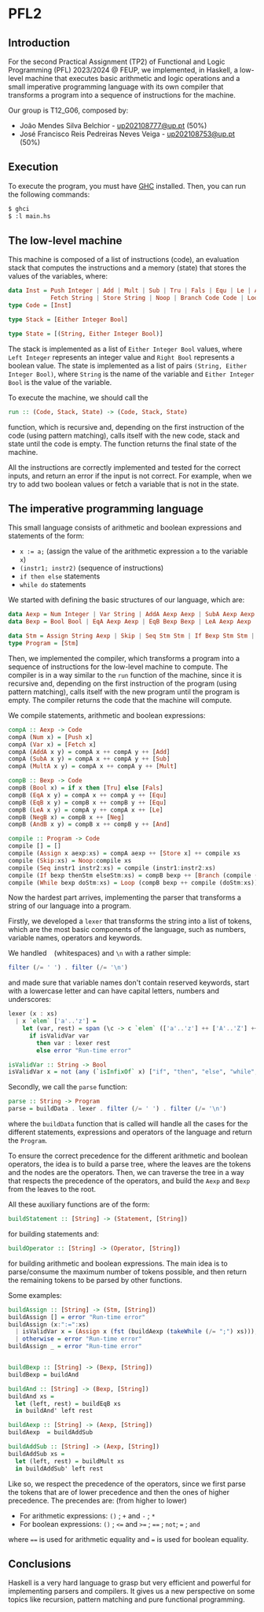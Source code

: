 # PFL2

## Introduction

For the second Practical Assignment (TP2) of Functional and Logic Programming (PFL) 2023/2024 @ FEUP, we implemented, in Haskell, a low-level machine that executes basic arithmetic and logic operations and a small imperative programming language with its own compiler that transforms a program into a sequence of instructions for the machine.

Our group is T12_G06, composed by:

- João Mendes Silva Belchior - up202108777@up.pt (50%)
- José Francisco Reis Pedreiras Neves Veiga - up202108753@up.pt (50%)

## Execution

To execute the program, you must have [GHC](https://www.haskell.org/downloads/) installed. Then, you can run the following commands:

```bash
$ ghci
$ :l main.hs
```

## The low-level machine

This machine is composed of a list of instructions (code), an evaluation stack that computes the instructions and a memory (state) that stores the values of the variables, where:

```haskell
data Inst = Push Integer | Add | Mult | Sub | Tru | Fals | Equ | Le | And | Neg | 
            Fetch String | Store String | Noop | Branch Code Code | Loop Code Code deriving Show
type Code = [Inst]

type Stack = [Either Integer Bool]

type State = [(String, Either Integer Bool)]
```

The stack is implemented as a list of `Either Integer Bool` values, where `Left Integer` represents an integer value and `Right Bool` represents a boolean value. The state is implemented as a list of pairs `(String, Either Integer Bool)`, where `String` is the name of the variable and `Either Integer Bool` is the value of the variable.

To execute the machine, we should call the
 ```haskell
run :: (Code, Stack, State) -> (Code, Stack, State)
 ``` 
 
function, which is recursive and, depending on the first instruction of the code (using pattern matching), calls itself with the new code, stack and state until the code is empty. The function returns the final state of the machine.

All the instructions are correctly implemented and tested for the correct inputs, and return an error if the input is not correct. For example, when we try to add two boolean values or fetch a variable that is not in the state.

## The imperative programming language

This small language consists of arithmetic and boolean expressions and statements of the form:
- `x := a;` (assign the value of the arithmetic expression `a` to the variable `x`)
- `(instr1; instr2)` (sequence of instructions)
- `if then else` statements
- `while do` statements

We started with defining the basic structures of our language, which are:
```haskell
data Aexp = Num Integer | Var String | AddA Aexp Aexp | SubA Aexp Aexp | MultA Aexp Aexp deriving Show
data Bexp = Bool Bool | EqA Aexp Aexp | EqB Bexp Bexp | LeA Aexp Aexp | NegB Bexp | AndB Bexp Bexp deriving Show

data Stm = Assign String Aexp | Skip | Seq Stm Stm | If Bexp Stm Stm | While Bexp Stm deriving Show
type Program = [Stm]
```

Then, we implemented the compiler, which transforms a program into a sequence of instructions for the low-level machine to compute. The compiler is in a way similar to the `run` function of the machine, since it is recursive and, depending on the first instruction of the program (using pattern matching), calls itself with the new program until the program is empty. The compiler returns the code that the machine will compute.

We compile statements, arithmetic and boolean expressions:
```haskell
compA :: Aexp -> Code
compA (Num x) = [Push x]
compA (Var x) = [Fetch x]
compA (AddA x y) = compA x ++ compA y ++ [Add]
compA (SubA x y) = compA x ++ compA y ++ [Sub]
compA (MultA x y) = compA x ++ compA y ++ [Mult]

compB :: Bexp -> Code
compB (Bool x) = if x then [Tru] else [Fals]
compB (EqA x y) = compA x ++ compA y ++ [Equ]
compB (EqB x y) = compB x ++ compB y ++ [Equ]
compB (LeA x y) = compA y ++ compA x ++ [Le]
compB (NegB x) = compB x ++ [Neg]
compB (AndB x y) = compB x ++ compB y ++ [And]

compile :: Program -> Code
compile [] = []
compile (Assign x aexp:xs) = compA aexp ++ [Store x] ++ compile xs
compile (Skip:xs) = Noop:compile xs
compile (Seq instr1 instr2:xs) = compile (instr1:instr2:xs)
compile (If bexp thenStm elseStm:xs) = compB bexp ++ [Branch (compile (thenStm:xs)) (compile (elseStm:xs))]
compile (While bexp doStm:xs) = Loop (compB bexp ++ compile (doStm:xs)) [Noop] : compile xs
```

Now the hardest part arrives, implementing the parser that transforms a string of our language into a program.

Firstly, we developed a `lexer` that transforms the string into a list of tokens, which are the most basic components of the language, such as numbers, variable names, operators and keywords.

We handled ` ` (whitespaces) and `\n` with a rather simple:
```haskell
filter (/= ' ') . filter (/= '\n')
```

and made sure that variable names don't contain reserved keywords, start with a lowercase letter and can have capital letters, numbers and underscores:
```haskell
lexer (x : xs)
  | x `elem` ['a'..'z'] = 
    let (var, rest) = span (\c -> c `elem` (['a'..'z'] ++ ['A'..'Z'] ++ ['0'..'9'] ++ ['_'])) (x:xs) in
      if isValidVar var
        then var : lexer rest 
        else error "Run-time error"

isValidVar :: String -> Bool
isValidVar x = not (any (`isInfixOf` x) ["if", "then", "else", "while", "not", "and", "True", "False", "do"])
```

Secondly, we call the `parse` function:
```haskell
parse :: String -> Program
parse = buildData . lexer . filter (/= ' ') . filter (/= '\n')
```

where the `buildData` function that is called will handle all the cases for the different statements, expressions and operators of the language and return the `Program`.

To ensure the correct precedence for the different arithmetic and boolean operators, the idea is to build a parse tree, where the leaves are the tokens and the nodes are the operators. Then, we can traverse the tree in a way that respects the precedence of the operators, and build the `Aexp` and `Bexp` from the leaves to the root.

All these auxiliary functions are of the form:
```haskell
buildStatement :: [String] -> (Statement, [String])
```

for building statements and:
```haskell
buildOperator :: [String] -> (Operator, [String])
```

for building arithmetic and boolean expressions. The main idea is to parse/consume the maximum number of tokens possible, and then return the remaining tokens to be parsed by other functions.

Some examples:
```haskell
buildAssign :: [String] -> (Stm, [String])
buildAssign [] = error "Run-time error"
buildAssign (x:":=":xs)
  | isValidVar x = (Assign x (fst (buildAexp (takeWhile (/= ";") xs))), tail (dropWhile (/= ";") xs))
  | otherwise = error "Run-time error"
buildAssign _ = error "Run-time error"
```

```haskell

buildBexp :: [String] -> (Bexp, [String])
buildBexp = buildAnd

buildAnd :: [String] -> (Bexp, [String])
buildAnd xs = 
  let (left, rest) = buildEqB xs
  in buildAnd' left rest
```

```haskell
buildAexp :: [String] -> (Aexp, [String])
buildAexp  = buildAddSub 

buildAddSub :: [String] -> (Aexp, [String])
buildAddSub xs = 
  let (left, rest) = buildMult xs
  in buildAddSub' left rest
```

Like so, we respect the precedence of the operators, since we first parse the tokens that are of lower precedence and then the ones of higher precedence.
The precendes are: (from higher to lower)
- For arithmetic expressions: `()` ; `+` and `-` ; `*`
- For boolean expressions: `()` ; `<=` and `>=` ; `==` ; `not`; `=` ; `and`

where `==` is used for arithmetic equality and `=` is used for boolean equality.

## Conclusions

Haskell is a very hard language to grasp but very efficient and powerful for implementing parsers and compilers. It gives us a new perspective on some topics like recursion, pattern matching and pure functional programming.











